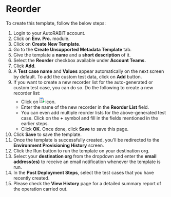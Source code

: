 # Reorder

To create this template, follow the below steps:

1. Login to your AutoRABIT account.
2. Click on **Env. Pro.** module.
3. Click on **Create New Template**.
4. Go to the **Create Unsupported Metadata Template** tab.
5. Give the template a **name** and a **short description** of it.
6. Select the **Reorder** checkbox available under **Account Teams.**
7. Click **Add**.
8. A **Test case name** and **Values** appear automatically on the next screen by default. To add the custom test data, click on **Add** button.&#x20;
9. If you want to create a new recorder list for the auto-generated or custom test case, you can do so. Do the following to create a new recorder list:
   * Click on![](<../../../../../../.gitbook/assets/image (31) (1).png>)icon.
   * Enter the name of the new recorder in the **Reorder List** field.&#x20;
   * You can even add multiple reorder lists for the above-generated test case. Click on the **+** symbol and fill in the fields mentioned in the earlier steps.&#x20;
   * Click **OK**. Once done, click **Save** to save this page.
10. Click **Save** to save the template.
11. Once the template is successfully created, you'll be redirected to the **Environment Provisioning History** screen.
12. Click the Run button to run the template on your destination org.
13. Select your **destination org** from the dropdown and enter the **email address(es)** to receive an email notification whenever the template is run.
14. In the **Post Deployment Steps**, select the test cases that you have recently created.&#x20;
15. Please check the **View History** page for a detailed summary report of the operation carried out.
